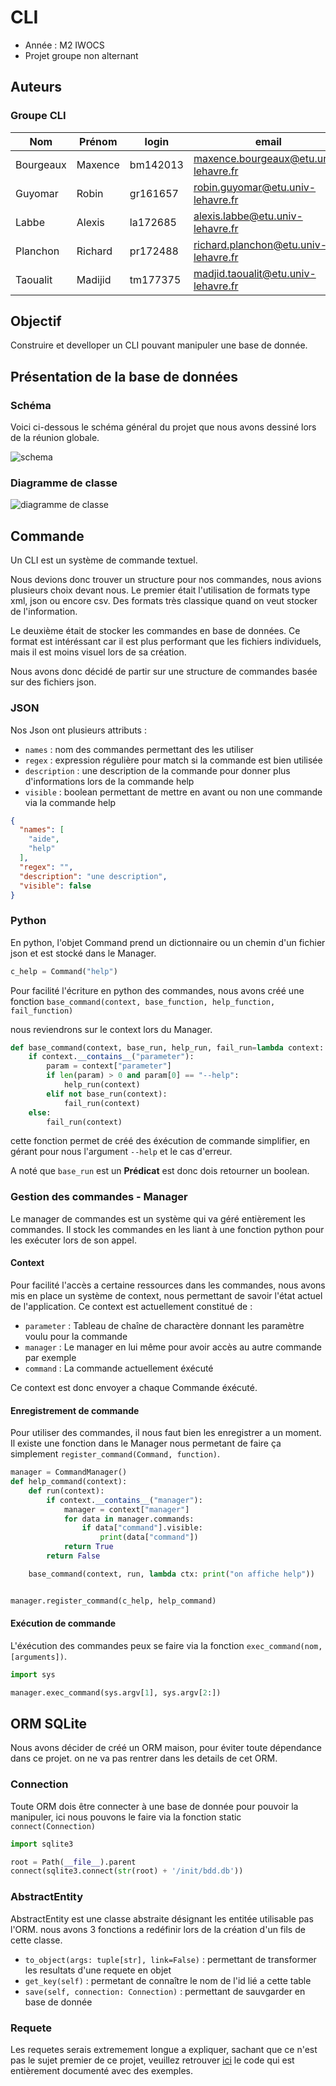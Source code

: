 # CLI

- Année : M2 IWOCS
- Projet groupe non alternant

## Auteurs

<h3>Groupe CLI</h3>

|Nom|Prénom|login|email|
|--|--|--|--| 
| Bourgeaux | Maxence | bm142013 | maxence.bourgeaux@etu.univ-lehavre.fr |
| Guyomar | Robin | gr161657 | robin.guyomar@etu.univ-lehavre.fr |
| Labbe | Alexis | la172685 | alexis.labbe@etu.univ-lehavre.fr |
| Planchon | Richard | pr172488 | richard.planchon@etu.univ-lehavre.fr |
| Taoualit | Madijid | tm177375 | madjid.taoualit@etu.univ-lehavre.fr |

## Objectif

Construire et develloper un CLI pouvant manipuler une base de donnée.

## Présentation de la base de données

### Schéma

Voici ci-dessous le schéma général du projet que nous avons dessiné lors de la réunion globale.

![schema](https://cdn.discordapp.com/attachments/679677634291957792/946105567485763634/Untitled_Diagram.drawio.png)

### Diagramme de classe

![diagramme de classe](https://cdn.discordapp.com/attachments/679677634291957792/946112358873460836/Untitled_Diagram.drawio_1.png)

## Commande

Un CLI est un système de commande textuel.

Nous devions donc trouver un structure pour nos commandes, nous avions plusieurs choix devant nous. Le premier était
l'utilisation de formats type xml, json ou encore csv. Des formats très classique quand on veut stocker de
l'information.

Le deuxième était de stocker les commandes en base de données. Ce format est intéréssant car il est plus performant que
les fichiers individuels, mais il est moins visuel lors de sa création.

Nous avons donc décidé de partir sur une structure de commandes basée sur des fichiers json.

### JSON

Nos Json ont plusieurs attributs :

- `names` : nom des commandes permettant des les utiliser
- `regex` : expression régulière pour match si la commande est bien utilisée
- `description` : une description de la commande pour donner plus d'informations lors de la commande help
- `visible` : boolean permettant de mettre en avant ou non une commande via la commande help

```json
{
  "names": [
    "aide",
    "help"
  ],
  "regex": "",
  "description": "une description",
  "visible": false
}
```

### Python

En python, l'objet Command prend un dictionnaire ou un chemin d'un fichier json et est stocké dans le Manager.

```python    
c_help = Command("help")
```

Pour facilité l'écriture en python des commandes, nous avons créé une
fonction `base_command(context, base_function, help_function, fail_function)`

nous reviendrons sur le context lors du Manager.

```python
def base_command(context, base_run, help_run, fail_run=lambda context: print("Error : \n\t" + vars(context))):
    if context.__contains__("parameter"):
        param = context["parameter"]
        if len(param) > 0 and param[0] == "--help":
            help_run(context)
        elif not base_run(context):
            fail_run(context)
    else:
        fail_run(context)
```

cette fonction permet de créé des éxécution de commande simplifier, en gérant pour nous l'argument `--help` et le cas
d'erreur.

A noté que `base_run` est un **Prédicat** est donc dois retourner un boolean.

### Gestion des commandes - Manager

Le manager de commandes est un système qui va géré entièrement les commandes. Il stock les commandes en les liant à une
fonction python pour les exécuter lors de son appel.

#### Context

Pour facilité l'accès a certaine ressources dans les commandes, nous avons mis en place un système de context, nous
permettant de savoir l'état actuel de l'application. Ce context est actuellement constitué de :

- `parameter` : Tableau de chaîne de charactère donnant les paramètre voulu pour la commande
- `manager` : Le manager en lui même pour avoir accès au autre commande par exemple
- `command` : La commande actuellement éxécuté

Ce context est donc envoyer a chaque Commande éxécuté.

#### Enregistrement de commande

Pour utiliser des commandes, il nous faut bien les enregistrer a un moment. Il existe une fonction dans le Manager nous
permetant de faire ça simplement `register_command(Command, function)`.

```python
manager = CommandManager()
def help_command(context):
    def run(context):
        if context.__contains__("manager"):
            manager = context["manager"]
            for data in manager.commands:
                if data["command"].visible:
                    print(data["command"])
            return True
        return False

    base_command(context, run, lambda ctx: print("on affiche help"))


manager.register_command(c_help, help_command)
```

#### Exécution de commande

L'éxécution des commandes peux se faire via la fonction `exec_command(nom, [arguments])`.

```python
import sys

manager.exec_command(sys.argv[1], sys.argv[2:])
```

## ORM SQLite

Nous avons décider de créé un ORM maison, pour éviter toute dépendance dans ce projet. on ne va pas rentrer dans les
details de cet ORM.

### Connection

Toute ORM dois être connecter à une base de donnée pour pouvoir la manipuler, ici nous pouvons le faire via la fonction
static `connect(Connection)`

```python
import sqlite3

root = Path(__file__).parent
connect(sqlite3.connect(str(root) + '/init/bdd.db'))
```

### AbstractEntity

AbstractEntity est une classe abstraite désignant les entitée utilisable pas l'ORM. nous avons 3 fonctions a redéfinir
lors de la création d'un fils de cette classe.

- `to_object(args: tuple[str], link=False)` : permettant de transformer les resultats d'une requete en objet
- `get_key(self)` : permetant de connaître le nom de l'id lié a cette table
- `save(self, connection: Connection)` : permettant de sauvgarder en base de donnée

### Requete

Les requetes serais extremement longue a expliquer, sachant que ce n'est pas le sujet premier de ce projet, veuillez
retrouver [ici](./src/bdd/orm.py) le code qui est entièrement documenté avec des exemples.

